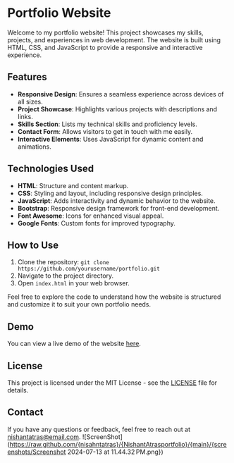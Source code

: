 # Portfolio Website

Welcome to my portfolio website! This project showcases my skills, projects, and experiences in web development. The website is built using HTML, CSS, and JavaScript to provide a responsive and interactive experience.

## Features

- **Responsive Design**: Ensures a seamless experience across devices of all sizes.
- **Project Showcase**: Highlights various projects with descriptions and links.
- **Skills Section**: Lists my technical skills and proficiency levels.
- **Contact Form**: Allows visitors to get in touch with me easily.
- **Interactive Elements**: Uses JavaScript for dynamic content and animations.

## Technologies Used

- **HTML**: Structure and content markup.
- **CSS**: Styling and layout, including responsive design principles.
- **JavaScript**: Adds interactivity and dynamic behavior to the website.
- **Bootstrap**: Responsive design framework for front-end development.
- **Font Awesome**: Icons for enhanced visual appeal.
- **Google Fonts**: Custom fonts for improved typography.

## How to Use

1. Clone the repository: `git clone https://github.com/yourusername/portfolio.git`
2. Navigate to the project directory.
3. Open `index.html` in your web browser.

Feel free to explore the code to understand how the website is structured and customize it to suit your own portfolio needs.

## Demo

You can view a live demo of the website [here](http://www.yourportfolio.com).

## License

This project is licensed under the MIT License - see the [LICENSE](./LICENSE) file for details.

## Contact

If you have any questions or feedback, feel free to reach out at [nishantatras@email.com](mailto:your@email.com).
![ScreenShot](https://raw.github.com/{nisahntatras}/{NishantAtrasportfolio}/{main}/{screenshots/Screenshot 2024-07-13 at 11.44.32 PM.png})
